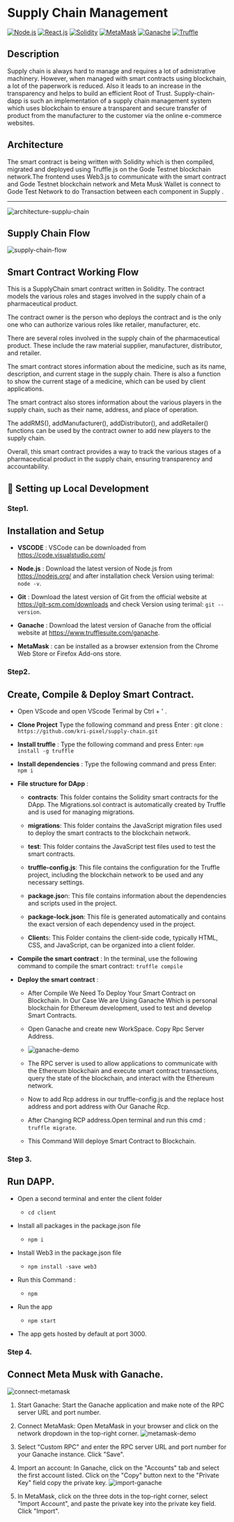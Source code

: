 # Supply Chain Management

[![Node.js](https://img.shields.io/badge/Node.js-v14%2B-green)](https://nodejs.org/en/about)
[![React.js](https://img.shields.io/badge/React.js-Framework-lightblue)](https://react.dev/)
[![Solidity](https://img.shields.io/badge/Smart%20Contract-Solidity-orange)](https://soliditylang.org/)
[![MetaMask](https://img.shields.io/badge/Wallet-MetaMask-lightgrey)](https://metamask.io/)
[![Ganache](https://img.shields.io/badge/TestNet-Ganache-red)](https://metamask.io/)
[![Truffle](https://img.shields.io/badge/Deployment-Truffle-purple)](https://archive.trufflesuite.com/docs/truffle/how-to/install/)

## Description
Supply chain is always hard to manage and requires a lot of admistrative machinery. However, when managed with smart contracts using blockchain, a lot of the paperwork is reduced.
Also it leads to an increase in the transparency and helps to build an efficient Root of Trust. Supply-chain-dapp is such an implementation of a supply chain management system which uses blockchain to ensure a transparent and secure transfer of product from the manufacturer to the customer via the online e-commerce websites. 
## Architecture
The smart contract is being written with Solidity which is then compiled, migrated and deployed using Truffle.js on the Gode Testnet blockchain network.The frontend uses Web3.js to communicate with the smart contract and Gode Testnet blockchain network and Meta Musk Wallet is connect to Gode Test Network to do Transaction between each component in Supply .
****
![architecture-supplu-chain](https://github.com/user-attachments/assets/0474b4e5-f2e0-4697-965f-cbad1980d832)


## Supply Chain Flow

![supply-chain-flow](https://github.com/user-attachments/assets/4c078b4c-cef5-4a59-a74d-925bab0b0d54)



## Smart Contract Working Flow


This is a SupplyChain smart contract written in Solidity. The contract models the various roles and stages involved in the supply chain of a pharmaceutical product.

The contract owner is the person who deploys the contract and is the only one who can authorize various roles like retailer, manufacturer, etc.

There are several roles involved in the supply chain of the pharmaceutical product. These include the raw material supplier, manufacturer, distributor, and retailer.

The smart contract stores information about the medicine, such as its name, description, and current stage in the supply chain. There is also a function to show the current stage of a medicine, which can be used by client applications.

The smart contract also stores information about the various players in the supply chain, such as their name, address, and place of operation.

The addRMS(), addManufacturer(), addDistributor(), and addRetailer() functions can be used by the contract owner to add new players to the supply chain.

Overall, this smart contract provides a way to track the various stages of a pharmaceutical product in the supply chain, ensuring transparency and accountability.

##  🔧 Setting up Local Development

### Step1.
## Installation and Setup

* **VSCODE** : VSCode can be downloaded from https://code.visualstudio.com/
* **Node.js** : Download the latest version of Node.js from https://nodejs.org/ and after installation check     Version using terimal: `node -v`.
* **Git** : Download the latest version of Git from the official website at https://git-scm.com/downloads and   check Version using terimal: `git --version`.

* **Ganache** : Download the latest version of Ganache from the official website at https://www.trufflesuite.com/ganache.
* **MetaMask** : can be installed as a browser extension from the Chrome Web Store or Firefox Add-ons store.
  
### Step2.
## Create, Compile & Deploy Smart Contract. 

* Open VScode and open VScode Terimal by Ctrl + ' .
* **Clone Project** Type the following command and press Enter : git clone : `https://github.com/kri-pixel/supply-chain.git`
* **Install truffle** : Type the following command and press Enter: `npm install -g truffle`
* **Install dependencies** : Type the following command and press Enter: `npm i`
* **File structure for  DApp** : 
  
    - **contracts**: This folder contains the Solidity smart contracts for the DApp. The Migrations.sol contract is automatically created by Truffle and is used for managing migrations.

    - **migrations**: This folder contains the JavaScript migration files used to deploy the smart contracts to the blockchain network.

    - **test**: This folder contains the JavaScript test files used to test the smart contracts.

    - **truffle-config.js**: This file contains the configuration for the Truffle project, including the blockchain network to be used and any necessary settings.

    - **package.jso**n: This file contains information about the dependencies and scripts used in the project.

    - **package-lock.json**: This file is generated automatically and contains the exact version of each dependency used in the project.

    - **Client**s: This Folder contains the client-side code, typically HTML, CSS, and JavaScript, can be organized into a client folder.
* **Compile the smart contract** :  In the terminal, use the following command to compile the smart contract: `truffle compile` 
* **Deploy the smart contract** :
   
    * After Compile We Need To Deploy Your Smart Contract on Blockchain. In Our Case We are Using Ganache Which is personal blockchain for Ethereum development, used to test and develop Smart Contracts.

    * Open Ganache and create new WorkSpace. Copy Rpc Server Address.

    * ![ganache-demo](https://github.com/user-attachments/assets/ebbf1bf5-3bde-4bcd-9086-46c42fc6a9d9)

    * The RPC server is used to allow applications to communicate with the Ethereum blockchain and execute smart contract transactions, query the state of the blockchain, and interact with the Ethereum network.

    * Now to add Rcp address in our truffle-config.js and the replace host address and port address with Our Ganache Rcp.
  
    * After Changing RCP address.Open terminal and run this cmd : `truffle migrate`.
    * This Command Will deploye Smart Contract to Blockchain.

### Step 3.
## Run DAPP. 
* Open a second terminal and enter the client folder
  * `cd client`
 
* Install all packages in the package.json file
  * `npm i`
  
* Install Web3 in the package.json file
  * `npm install -save web3`


* Run this Command :
  * `npm`
 
* Run the app 
  * `npm start`

* The app gets hosted by default at port 3000.

### Step 4.
## Connect Meta Musk with Ganache. 

![connect-metamask](https://github.com/user-attachments/assets/c2177ea7-77b7-4189-8c6a-01bfb0a87f41)
1. Start Ganache: Start the Ganache application and make note of the RPC server URL and port number.

1. Connect MetaMask: Open MetaMask in your browser and click on the network dropdown in the top-right corner.
![metamask-demo](https://github.com/user-attachments/assets/e1895e1b-7a46-447d-97b6-03ebfc5fd9d6)
1. Select "Custom RPC" and enter the RPC server URL and port number for your Ganache instance. Click "Save".

1. Import an account: In Ganache, click on the "Accounts" tab and select the first account listed. Click on the "Copy" button next to the "Private Key" field copy the private key.
     ![import-ganache](https://github.com/user-attachments/assets/f9812664-dfcd-45fa-9913-b575ec722ccd)
 2. In MetaMask, click on the three dots in the top-right corner, select "Import Account", and paste the private key into the private key field. Click "Import".
